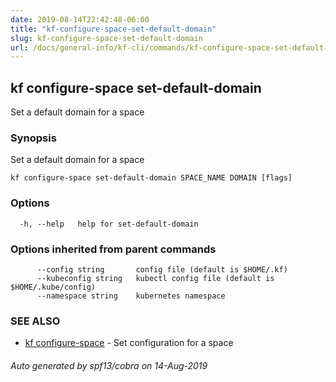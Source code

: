 ```yaml
---
date: 2019-08-14T22:42:48-06:00
title: "kf-configure-space-set-default-domain"
slug: kf-configure-space-set-default-domain
url: /docs/general-info/kf-cli/commands/kf-configure-space-set-default-domain/
---
```

## kf configure-space set-default-domain

Set a default domain for a space

### Synopsis

Set a default domain for a space

```
kf configure-space set-default-domain SPACE_NAME DOMAIN [flags]
```

### Options

```
  -h, --help   help for set-default-domain
```

### Options inherited from parent commands

```
      --config string       config file (default is $HOME/.kf)
      --kubeconfig string   kubectl config file (default is $HOME/.kube/config)
      --namespace string    kubernetes namespace
```

### SEE ALSO

* [kf configure-space](/docs/general-info/kf-cli/commands/kf-configure-space/)	 - Set configuration for a space

###### Auto generated by spf13/cobra on 14-Aug-2019
